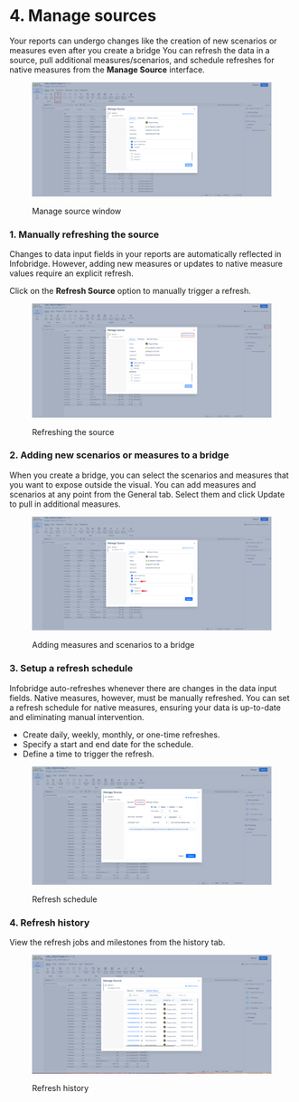 # 4. Manage sources

Your reports can undergo changes like the creation of new scenarios or measures even after you create a bridge You can refresh the data in a source, pull additional measures/scenarios, and schedule refreshes for native measures from the **Manage Source** interface.

<figure><img src="../.gitbook/assets/image (2) (1) (1) (1) (1) (1) (1) (1) (1) (1) (1) (1) (1) (1) (1) (1) (1) (1) (1) (1) (1) (1) (1) (1) (1) (1) (1) (1) (1) (1) (1) (1) (1) (1) (1) (1).png" alt=""><figcaption><p>Manage source window</p></figcaption></figure>

### 1. Manually refreshing the source

Changes to data input fields in your reports are automatically reflected in Infobridge. However, adding new measures or updates to native measure values require an explicit refresh.

Click on the **Refresh Source** option to manually trigger a refresh.

<figure><img src="../.gitbook/assets/image (3) (1) (1) (1) (1) (1) (1) (1) (1) (1) (1) (1) (1) (1) (1) (1) (1) (1) (1) (1) (1) (1) (1) (1) (1) (1) (1) (1).png" alt=""><figcaption><p>Refreshing the source</p></figcaption></figure>

### 2. Adding new scenarios or measures to a bridge

When you create a bridge, you can select the scenarios and measures that you want to expose outside the visual. You can add measures and scenarios at any point from the General tab. Select them and click Update to pull in additional measures.

<figure><img src="../.gitbook/assets/image (4) (1) (1) (1) (1) (1) (1) (1) (1) (1) (1) (1) (1) (1) (1) (1) (1) (1) (1) (1) (1) (1) (1) (1).png" alt=""><figcaption><p>Adding measures and scenarios to a bridge</p></figcaption></figure>

### 3. Setup a refresh schedule

Infobridge auto-refreshes whenever there are changes in the data input fields. Native measures, however, must be manually refreshed. You can set a refresh schedule for native measures, ensuring your data is up-to-date and eliminating manual intervention.

* Create daily, weekly, monthly, or one-time refreshes.
* Specify a start and end date for the schedule.
* Define a time to trigger the refresh.

<figure><img src="../.gitbook/assets/image (1) (1) (1) (1) (1) (1) (1) (1) (1) (1) (1) (1) (1) (1) (1) (1) (1) (1) (1) (1) (1) (1) (1) (1) (1) (1) (1) (1) (1) (1) (1) (1) (1) (1) (1) (1) (1) (1) (1) (1) (1) (1) (1) (1) (1) (1) (1) (1) (1) (1) (1) (1) (1) (1) (1) (1).png" alt=""><figcaption><p>Refresh schedule</p></figcaption></figure>

### 4. Refresh history

View the refresh jobs and milestones from the history tab.

<figure><img src="../.gitbook/assets/image (1) (1) (1) (1) (1) (1) (1) (1) (1) (1) (1) (1) (1) (1) (1) (1) (1) (1) (1) (1) (1) (1) (1) (1) (1) (1) (1) (1) (1) (1) (1) (1) (1) (1) (1) (1) (1) (1) (1) (1) (1) (1) (1) (1) (1) (1) (1) (1) (1) (1) (1) (1) (1) (1) (1) (1) (1).png" alt=""><figcaption><p>Refresh history</p></figcaption></figure>
